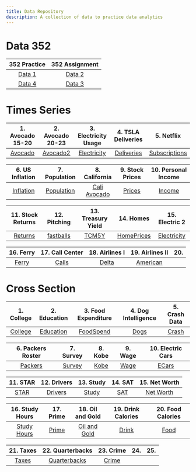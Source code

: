 ```yaml
---
title: Data Repository
description: A collection of data to practice data analytics
---
```


# Data 352

|352 Practice|352 Assignment|
|:-:|:-:|
|[Data 1](Data1.html)|[Data 2](Data2.html)|
|[Data 4](Data4.html)|[Data 3](Data3.html)|

# Times Series

|1. Avocado 15-20|2. Avocado 20-23|3. Electricity Usage|4. TSLA Deliveries|5. Netflix|
|:--------:|:------:|:--------:|:--------:|:--------:|
|[Avocado](avocado2020.csv)|[Avocado2](avocado2020-2023.csv)|[Electricity](ElectricityBill.csv)|[Deliveries](tsla_deliveries.csv)|[Subscriptions](Netflix.csv)

|6. US Inflation|7. Population|8. California|9. Stock Prices|10. Personal Income|
|:-----------:|:------:|:--------:|:-------:|:-------:|
|[Inflation](Inflation.csv)|[Population](Population.csv)|[Cali Avocado](CaliforniaAvocado.csv)|[Prices](Stocks.csv)|[Income](PersonalIncome.csv)|

|11. Stock Returns|12. Pitching|13. Treasury Yield|14. Homes|15. Electric 2|
|:-----------:|:------:|:--------:|:-------:|:-------:|
|[Returns](returns.csv)|[fastballs](fastballs.csv)|[TCM5Y](treasury.csv)|[HomePrices](HomePrices.csv)|[Electricity](ElectricityBill2.csv)|

|16. Ferry|17. Call Center|18. Airlines I|19. Airlines II |20.|
|:-----------:|:------:|:--------:|:-------:|:-------:|
|[Ferry](Ferry.csv)|[Calls](CallCenter.csv)|[Delta](Delta.csv)|[American](American.csv)|

# Cross Section

|1. College|2. Education|3. Food Expenditure|4. Dog Intelligence|5. Crash Data|
|:--------:|:----------:|:-----------------:|:-----------------:|:-----------:|
|[College](College.csv)|[Education](Education.csv)|[FoodSpend](FoodSpend.csv)|[Dogs](dog_intelligence.csv)|[Crash](Crash.csv)|

|6. Packers Roster|7. Survey|8. Kobe|9. Wage|10. Electric Cars|
|:--------:|:----------:|:-----------------:|:-----------------:|:-----------:|
|[Packers](Packers.csv)|[Survey](Survey_Raw.csv)|[Kobe](Kobe.csv)|[Wage](Wage.csv)|[ECars](Electric.csv)|

|11. STAR|12. Drivers|13. Study|14. SAT|15. Net Worth |
|:--------:|:----------:|:-----------------:|:-----------------:|:-----------:|
|[STAR](STAR.csv)|[Drivers](Drivers.csv)|[Study](study.csv)|[SAT](SAT.csv)|[Net Worth](NetWorth.csv)|

|16. Study Hours|17. Prime |18. Oil and Gold|19. Drink Calories|20. Food Calories|
|:--------:|:----------:|:-----------------:|:-----------------:|:-----------:|
|[Study Hours](StudyHours.csv)|[Prime](Prime.csv)|[Oil and Gold](GoldOil.csv)|[Drink](DrinkCalories.csv)|[Food](FoodCalories.csv)|

|21. Taxes|22. Quarterbacks |23. Crime |24.|25. |
|:--------:|:----------:|:-----------------:|:-----------------:|:-----------:|
|[Taxes](Taxes.csv)|[Quarterbacks](Quarterbacks.csv)|[Crime](Crime.csv)||[]()|


